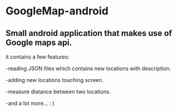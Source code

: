 # GoogleMap-android

## Small android application that makes use of Google maps api.
it contains a few features: 

-reading JSON files which contains new locations with description. 

-adding new locations touching screen. 

-measure distance between two locations. 

-and a lot more... : ) 

